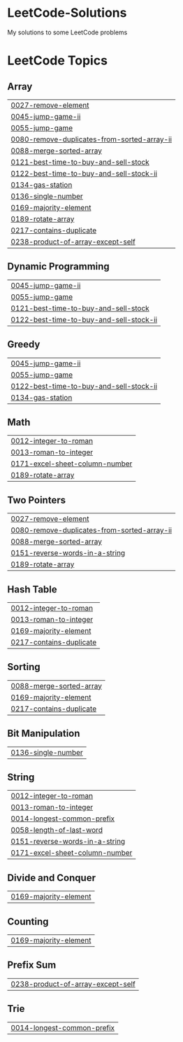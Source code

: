 # LeetCode-Solutions
My solutions to some LeetCode problems 

<!---LeetCode Topics Start-->
# LeetCode Topics
## Array
|  |
| ------- |
| [0027-remove-element](https://github.com/maramKhalfaouii/LeetCode-Solutions/tree/master/0027-remove-element) |
| [0045-jump-game-ii](https://github.com/maramKhalfaouii/LeetCode-Solutions/tree/master/0045-jump-game-ii) |
| [0055-jump-game](https://github.com/maramKhalfaouii/LeetCode-Solutions/tree/master/0055-jump-game) |
| [0080-remove-duplicates-from-sorted-array-ii](https://github.com/maramKhalfaouii/LeetCode-Solutions/tree/master/0080-remove-duplicates-from-sorted-array-ii) |
| [0088-merge-sorted-array](https://github.com/maramKhalfaouii/LeetCode-Solutions/tree/master/0088-merge-sorted-array) |
| [0121-best-time-to-buy-and-sell-stock](https://github.com/maramKhalfaouii/LeetCode-Solutions/tree/master/0121-best-time-to-buy-and-sell-stock) |
| [0122-best-time-to-buy-and-sell-stock-ii](https://github.com/maramKhalfaouii/LeetCode-Solutions/tree/master/0122-best-time-to-buy-and-sell-stock-ii) |
| [0134-gas-station](https://github.com/maramKhalfaouii/LeetCode-Solutions/tree/master/0134-gas-station) |
| [0136-single-number](https://github.com/maramKhalfaouii/LeetCode-Solutions/tree/master/0136-single-number) |
| [0169-majority-element](https://github.com/maramKhalfaouii/LeetCode-Solutions/tree/master/0169-majority-element) |
| [0189-rotate-array](https://github.com/maramKhalfaouii/LeetCode-Solutions/tree/master/0189-rotate-array) |
| [0217-contains-duplicate](https://github.com/maramKhalfaouii/LeetCode-Solutions/tree/master/0217-contains-duplicate) |
| [0238-product-of-array-except-self](https://github.com/maramKhalfaouii/LeetCode-Solutions/tree/master/0238-product-of-array-except-self) |
## Dynamic Programming
|  |
| ------- |
| [0045-jump-game-ii](https://github.com/maramKhalfaouii/LeetCode-Solutions/tree/master/0045-jump-game-ii) |
| [0055-jump-game](https://github.com/maramKhalfaouii/LeetCode-Solutions/tree/master/0055-jump-game) |
| [0121-best-time-to-buy-and-sell-stock](https://github.com/maramKhalfaouii/LeetCode-Solutions/tree/master/0121-best-time-to-buy-and-sell-stock) |
| [0122-best-time-to-buy-and-sell-stock-ii](https://github.com/maramKhalfaouii/LeetCode-Solutions/tree/master/0122-best-time-to-buy-and-sell-stock-ii) |
## Greedy
|  |
| ------- |
| [0045-jump-game-ii](https://github.com/maramKhalfaouii/LeetCode-Solutions/tree/master/0045-jump-game-ii) |
| [0055-jump-game](https://github.com/maramKhalfaouii/LeetCode-Solutions/tree/master/0055-jump-game) |
| [0122-best-time-to-buy-and-sell-stock-ii](https://github.com/maramKhalfaouii/LeetCode-Solutions/tree/master/0122-best-time-to-buy-and-sell-stock-ii) |
| [0134-gas-station](https://github.com/maramKhalfaouii/LeetCode-Solutions/tree/master/0134-gas-station) |
## Math
|  |
| ------- |
| [0012-integer-to-roman](https://github.com/maramKhalfaouii/LeetCode-Solutions/tree/master/0012-integer-to-roman) |
| [0013-roman-to-integer](https://github.com/maramKhalfaouii/LeetCode-Solutions/tree/master/0013-roman-to-integer) |
| [0171-excel-sheet-column-number](https://github.com/maramKhalfaouii/LeetCode-Solutions/tree/master/0171-excel-sheet-column-number) |
| [0189-rotate-array](https://github.com/maramKhalfaouii/LeetCode-Solutions/tree/master/0189-rotate-array) |
## Two Pointers
|  |
| ------- |
| [0027-remove-element](https://github.com/maramKhalfaouii/LeetCode-Solutions/tree/master/0027-remove-element) |
| [0080-remove-duplicates-from-sorted-array-ii](https://github.com/maramKhalfaouii/LeetCode-Solutions/tree/master/0080-remove-duplicates-from-sorted-array-ii) |
| [0088-merge-sorted-array](https://github.com/maramKhalfaouii/LeetCode-Solutions/tree/master/0088-merge-sorted-array) |
| [0151-reverse-words-in-a-string](https://github.com/maramKhalfaouii/LeetCode-Solutions/tree/master/0151-reverse-words-in-a-string) |
| [0189-rotate-array](https://github.com/maramKhalfaouii/LeetCode-Solutions/tree/master/0189-rotate-array) |
## Hash Table
|  |
| ------- |
| [0012-integer-to-roman](https://github.com/maramKhalfaouii/LeetCode-Solutions/tree/master/0012-integer-to-roman) |
| [0013-roman-to-integer](https://github.com/maramKhalfaouii/LeetCode-Solutions/tree/master/0013-roman-to-integer) |
| [0169-majority-element](https://github.com/maramKhalfaouii/LeetCode-Solutions/tree/master/0169-majority-element) |
| [0217-contains-duplicate](https://github.com/maramKhalfaouii/LeetCode-Solutions/tree/master/0217-contains-duplicate) |
## Sorting
|  |
| ------- |
| [0088-merge-sorted-array](https://github.com/maramKhalfaouii/LeetCode-Solutions/tree/master/0088-merge-sorted-array) |
| [0169-majority-element](https://github.com/maramKhalfaouii/LeetCode-Solutions/tree/master/0169-majority-element) |
| [0217-contains-duplicate](https://github.com/maramKhalfaouii/LeetCode-Solutions/tree/master/0217-contains-duplicate) |
## Bit Manipulation
|  |
| ------- |
| [0136-single-number](https://github.com/maramKhalfaouii/LeetCode-Solutions/tree/master/0136-single-number) |
## String
|  |
| ------- |
| [0012-integer-to-roman](https://github.com/maramKhalfaouii/LeetCode-Solutions/tree/master/0012-integer-to-roman) |
| [0013-roman-to-integer](https://github.com/maramKhalfaouii/LeetCode-Solutions/tree/master/0013-roman-to-integer) |
| [0014-longest-common-prefix](https://github.com/maramKhalfaouii/LeetCode-Solutions/tree/master/0014-longest-common-prefix) |
| [0058-length-of-last-word](https://github.com/maramKhalfaouii/LeetCode-Solutions/tree/master/0058-length-of-last-word) |
| [0151-reverse-words-in-a-string](https://github.com/maramKhalfaouii/LeetCode-Solutions/tree/master/0151-reverse-words-in-a-string) |
| [0171-excel-sheet-column-number](https://github.com/maramKhalfaouii/LeetCode-Solutions/tree/master/0171-excel-sheet-column-number) |
## Divide and Conquer
|  |
| ------- |
| [0169-majority-element](https://github.com/maramKhalfaouii/LeetCode-Solutions/tree/master/0169-majority-element) |
## Counting
|  |
| ------- |
| [0169-majority-element](https://github.com/maramKhalfaouii/LeetCode-Solutions/tree/master/0169-majority-element) |
## Prefix Sum
|  |
| ------- |
| [0238-product-of-array-except-self](https://github.com/maramKhalfaouii/LeetCode-Solutions/tree/master/0238-product-of-array-except-self) |
## Trie
|  |
| ------- |
| [0014-longest-common-prefix](https://github.com/maramKhalfaouii/LeetCode-Solutions/tree/master/0014-longest-common-prefix) |
<!---LeetCode Topics End-->